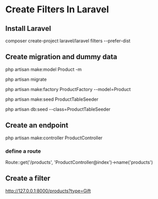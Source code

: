 # Create Filters In Laravel 

## Install Laravel

composer create-project laravel/laravel filters --prefer-dist

## Create migration and dummy data

php artisan make:model Product -m

php artisan migrate

php artisan make:factory ProductFactory --model=Product

php artisan make:seed ProductTableSeeder

php artisan db:seed --class=ProductTableSeeder

## Create an endpoint

php artisan make:controller ProductController

### define a route 

Route::get('/products', 'ProductController@index')->name('products')


## Create a filter

http://127.0.0.1:8000/products?type=Gift